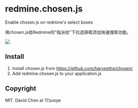 redmine.chosen.js
=================

Enable chosen.js on redmine's select boxes

用chosen.js给Redmine的"指派给"下拉选择框添加快速搜索功能。

[<img src="https://raw.github.com/mvj3/redmine.chosen.js/master/redmine.chosen.png">](redmine.chosen.png)

Install
--------------------
1. Install chosen.js from https://github.com/harvesthq/chosen/
2. Add redmine.chosen.js to your application.js

Copyright
--------------------
MIT. David Chen at 17zuoye
